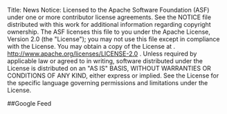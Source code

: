 Title:     News
Notice:    Licensed to the Apache Software Foundation (ASF) under one
           or more contributor license agreements.  See the NOTICE file
           distributed with this work for additional information
           regarding copyright ownership.  The ASF licenses this file
           to you under the Apache License, Version 2.0 (the
           "License"); you may not use this file except in compliance
           with the License.  You may obtain a copy of the License at
           .
             http://www.apache.org/licenses/LICENSE-2.0
           .
           Unless required by applicable law or agreed to in writing,
           software distributed under the License is distributed on an
           "AS IS" BASIS, WITHOUT WARRANTIES OR CONDITIONS OF ANY
           KIND, either express or implied.  See the License for the
           specific language governing permissions and limitations
           under the License.

<script type="text/javascript" src="https://apis.google.com/js/plusone.js"></script>

##Google Feed

<div class="g-post" data-href="https://plus.google.com/114650796366614174823/posts/JgfnJ9qfHor"></div>

<div class="g-post" data-href="https://plus.google.com/114650796366614174823/posts/5tePoBt1ZsF"></div>

<div class="g-post" data-href="https://plus.google.com/114650796366614174823/posts/9VNgcjnNrW9"></div>

<div class="g-post" data-href="https://plus.google.com/114650796366614174823/posts/NVYLdrVztSU"></div>

<div class="g-post" data-href="https://plus.google.com/114650796366614174823/posts/i8Lq1uffKei"></div>

<div class="g-post" data-href="https://plus.google.com/114650796366614174823/posts/MCzUytE7oZW"></div>

<div class="g-post" data-href="https://plus.google.com/114650796366614174823/posts/XAqHRCcS3cU"></div>
